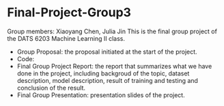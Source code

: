 # Final-Project-Group3
Group members: Xiaoyang Chen, Julia Jin
This is the final group project of the DATS 6203 Machine Learning II class.
- Group Proposal: the proposal initiated at the start of the project.
- Code:
- Final Group Project Report: the report that summarizes what we have done in the project, including backgroud of the topic, dataset description, model description, result of training and testing and conclusion of the result.
- Final Group Presentation: presentation slides of the project.
